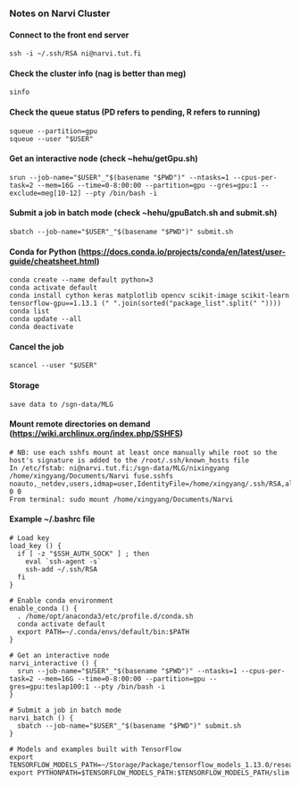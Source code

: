 ### Notes on Narvi Cluster

#### Connect to the front end server
```plaintext
ssh -i ~/.ssh/RSA ni@narvi.tut.fi
```

#### Check the cluster info (nag is better than meg)
```plaintext
sinfo
```

#### Check the queue status (PD refers to pending, R refers to running)
```plaintext
squeue --partition=gpu
squeue --user "$USER"
```

#### Get an interactive node (check ~hehu/getGpu.sh)
```plaintext
srun --job-name="$USER"_"$(basename "$PWD")" --ntasks=1 --cpus-per-task=2 --mem=16G --time=0-8:00:00 --partition=gpu --gres=gpu:1 --exclude=meg[10-12] --pty /bin/bash -i
```

#### Submit a job in batch mode (check ~hehu/gpuBatch.sh and submit.sh)
```plaintext
sbatch --job-name="$USER"_"$(basename "$PWD")" submit.sh
```

#### Conda for Python (https://docs.conda.io/projects/conda/en/latest/user-guide/cheatsheet.html)
```plaintext
conda create --name default python=3
conda activate default
conda install cython keras matplotlib opencv scikit-image scikit-learn tensorflow-gpu==1.13.1 (" ".join(sorted("package_list".split(" "))))
conda list
conda update --all
conda deactivate
```

#### Cancel the job
```plaintext
scancel --user "$USER"
```

#### Storage
```plaintext
save data to /sgn-data/MLG
```

#### Mount remote directories on demand (https://wiki.archlinux.org/index.php/SSHFS)
```plaintext
# NB: use each sshfs mount at least once manually while root so the host's signature is added to the /root/.ssh/known_hosts file
In /etc/fstab: ni@narvi.tut.fi:/sgn-data/MLG/nixingyang /home/xingyang/Documents/Narvi fuse.sshfs noauto,_netdev,users,idmap=user,IdentityFile=/home/xingyang/.ssh/RSA,allow_other,reconnect,follow_symlinks 0 0
From terminal: sudo mount /home/xingyang/Documents/Narvi
```

#### Example ~/.bashrc file
```plaintext
# Load key
load_key () {
  if [ -z "$SSH_AUTH_SOCK" ] ; then
    eval `ssh-agent -s`
    ssh-add ~/.ssh/RSA
  fi
}

# Enable conda environment
enable_conda () {
  . /home/opt/anaconda3/etc/profile.d/conda.sh
  conda activate default
  export PATH=~/.conda/envs/default/bin:$PATH
}

# Get an interactive node
narvi_interactive () {
  srun --job-name="$USER"_"$(basename "$PWD")" --ntasks=1 --cpus-per-task=2 --mem=16G --time=0-8:00:00 --partition=gpu --gres=gpu:teslap100:1 --pty /bin/bash -i
}

# Submit a job in batch mode
narvi_batch () {
  sbatch --job-name="$USER"_"$(basename "$PWD")" submit.sh
}

# Models and examples built with TensorFlow
export TENSORFLOW_MODELS_PATH=~/Storage/Package/tensorflow_models_1.13.0/research
export PYTHONPATH=$TENSORFLOW_MODELS_PATH:$TENSORFLOW_MODELS_PATH/slim
```